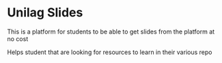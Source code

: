 # Unilag Slides
This is a platform for students to be able to get slides from the platform at no cost

Helps student that are looking for resources to learn in their various repo
